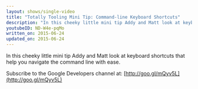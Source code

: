 ```yaml
---
layout: shows/single-video
title: "Totally Tooling Mini Tip: Command-line Keyboard Shortcuts"
description: "In this cheeky little mini tip Addy and Matt look at keyboard shortcuts that help you navigate the command line with ease."
youtubeID: ND-W4e-pqMo
written_on: 2015-06-24
updated_on: 2015-06-24
---
```


In this cheeky little mini tip Addy and Matt look at keyboard shortcuts that help you navigate the command line with ease.

Subscribe to the Google Developers channel at: [http://goo.gl/mQyv5L](http://goo.gl/mQyv5L)
